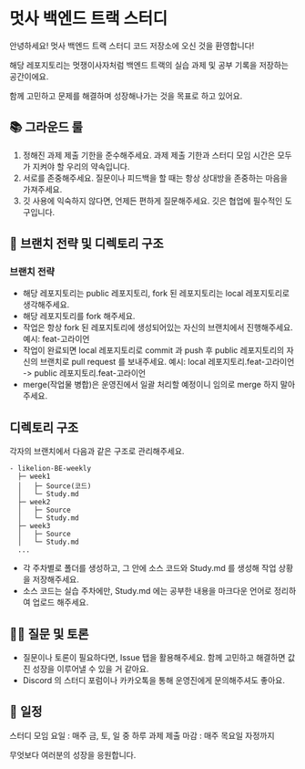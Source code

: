 # 멋사 백엔드 트랙 스터디
안녕하세요! 멋사 백엔드 트랙 스터디 코드 저장소에 오신 것을 환영합니다!

해당 레포지토리는 멋쟁이사자처럼 백엔드 트랙의 실습 과제 및 공부 기록을 저장하는 공간이에요.

함께 고민하고 문제를 해결하며 성장해나가는 것을 목표로 하고 있어요.

## 📚 그라운드 룰
1. 정해진 과제 제출 기한을 준수해주세요. 과제 제출 기한과 스터디 모임 시간은 모두가 지켜야 할 우리의 약속입니다.
2. 서로를 존중해주세요. 질문이나 피드백을 할 때는 항상 상대방을 존중하는 마음을 가져주세요.
3. 깃 사용에 익숙하지 않다면, 언제든 편하게 질문해주세요. 깃은 협업에 필수적인 도구입니다.

## 🌳 브랜치 전략 및 디렉토리 구조
### 브랜치 전략
* 해당 레포지토리는 public 레포지토리, fork 된 레포지토리는 local 레포지토리로 생각해주세요.
* 해당 레포지토리를 fork 해주세요.
* 작업은 항상 fork 된 레포지토리에 생성되어있는 자신의 브랜치에서 진행해주세요. 예시: feat-고라이언
* 작업이 완료되면 local 레포지토리로 commit 과 push 후 public 레포지토리의 자신의 브랜치로 pull request 를 보내주세요. 
  예시: local 레포지토리.feat-고라이언 -> public 레포지토리.feat-고라이언
* merge(작업물 병합)은 운영진에서 일괄 처리할 예정이니 임의로 merge 하지 말아주세요.
## 디렉토리 구조
각자의 브랜치에서 다음과 같은 구조로 관리해주세요.
```
- likelion-BE-weekly
  ├─ week1
  │   ├─ Source(코드)
  │   └─ Study.md
  ├─ week2
  │   ├─ Source
  │   └─ Study.md
  ├─ week3
  │   ├─ Source
  │   └─ Study.md
  ...
```
* 각 주차별로 폴더를 생성하고, 그 안에 소스 코드와 Study.md 를 생성해 작업 상황을 저장해주세요.
* 소스 코드는 실습 주차에만, Study.md 에는 공부한 내용을 마크다운 언어로 정리하여 업로드 해주세요.
## 🙋‍♂️ 질문 및 토론
* 질문이나 토론이 필요하다면, Issue 탭을 활용해주세요. 함께 고민하고 해결하면 값진 성장을 이루어낼 수 있을 거 같아요.
* Discord 의 스터디 포럼이나 카카오톡을 통해 운영진에게 문의해주셔도 좋아요.
## 📅 일정
스터디 모임 요일 : 매주 금, 토, 일 중 하루
과제 제출 마감 : 매주 목요일 자정까지

무엇보다 여러분의 성장을 응원합니다.
